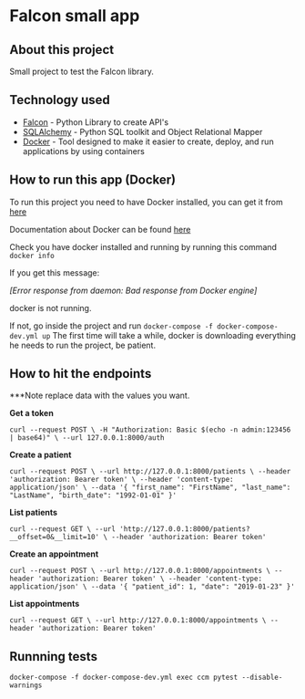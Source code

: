 # Falcon small app

## About this project

Small project to test the Falcon library. 

## Technology used

* [Falcon](https://falcon.readthedocs.io/en/stable/) - Python Library to create API's
* [SQLAlchemy](https://www.sqlalchemy.org/) - Python SQL toolkit and Object Relational Mapper
* [Docker](https://www.docker.com/) - Tool designed to make it easier to create, deploy, and run applications by using containers

## How to run this app (Docker)

To run this project you need to have Docker installed, you can get it from [here](https://www.docker.com/products/docker/)

Documentation about Docker can be found [here](https://docs.docker.com/)

Check you have docker installed and running by running this command `docker info`

If you get this message:

*[Error response from daemon: Bad response from Docker engine]*

docker is not running.

If not, go inside the project and run `docker-compose -f docker-compose-dev.yml up`
The first time will take a while, docker is downloading everything he needs to run the project, be patient.


## How to hit the endpoints

***Note replace data with the values you want.

**Get a token**

`
curl --request POST \
     -H "Authorization: Basic $(echo -n admin:123456 | base64)" \
     --url 127.0.0.1:8000/auth
`

**Create a patient**

`
curl --request POST \
  --url http://127.0.0.1:8000/patients \
  --header 'authorization: Bearer token' \
  --header 'content-type: application/json' \
  --data '{
	"first_name": "FirstName",
	"last_name": "LastName",
	"birth_date": "1992-01-01"
}'
`


**List patients**

`
curl --request GET \
  --url 'http://127.0.0.1:8000/patients?__offset=0&__limit=10' \
  --header 'authorization: Bearer token'
`


**Create an appointment**

`
curl --request POST \
  --url http://127.0.0.1:8000/appointments \
  --header 'authorization: Bearer token' \
  --header 'content-type: application/json' \
  --data '{
	"patient_id": 1,
	"date": "2019-01-23"
}'
`


**List appointments**

`
curl --request GET \
  --url http://127.0.0.1:8000/appointments \
  --header 'authorization: Bearer token'
`

## Runnning tests

`docker-compose -f docker-compose-dev.yml exec ccm pytest --disable-warnings`


